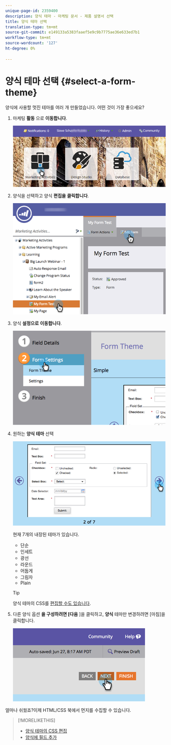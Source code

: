 ```yaml
---
unique-page-id: 2359400
description: 양식 테마 - 마케팅 문서 - 제품 설명서 선택
title: 양식 테마 선택
translation-type: tm+mt
source-git-commit: e149133a5383faaef5e9c9b7775ae36e633ed7b1
workflow-type: tm+mt
source-wordcount: '127'
ht-degree: 0%

---
```



# 양식 테마 선택 {#select-a-form-theme}

양식에 사용할 멋진 테마를 여러 개 만들었습니다. 어떤 것이 가장 좋으세요?

1. 마케팅 **활동** 으로 **이동합니다**.

   ![](assets/login-marketing-activities-1.png)

1. 양식을 선택하고 양식 **편집을** **클릭합니다**.

   ![](assets/editform.png)

1. 양식 **설정으로** **이동합니다**.

   ![](assets/image2014-9-15-17-7-7.png)

1. 원하는 **양식** **테마** 선택

   ![](assets/image2014-9-15-17-3a7-3a20.png)

   현재 7개의 내장된 테마가 있습니다.

   * 단순
   * 인세트
   * 광선
   * 라운드
   * 어둡게
   * 그림자
   * Plain

   >[!TIP]
   >
   >양식 테마의 CSS를 [편집할 수도 있습니다](../../../../product-docs/demand-generation/forms/form-design/edit-the-css-of-a-form-theme.md).

1. 다른 양식 옵션 **을 구성하려면 [다음** ]을 클릭하고, **양식** 테마만 변경하려면 [마침]을 클릭합니다.

   ![](assets/image2014-9-15-17-3a8-3a22.png)

얼마나 쉬웠죠?이제 HTML/CSS 북에서 먼지를 수집할 수 있습니다.

>[!MORELIKETHIS]
>
>* [양식 테마의 CSS 편집](../../../../product-docs/demand-generation/forms/form-design/edit-the-css-of-a-form-theme.md)
>* [양식에 필드 추가](add-a-field-to-a-form.md)

>



